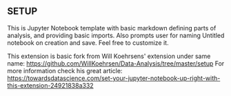 SETUP
------- 
This is Jupyter Notebook template with basic markdown defining parts of analysis, and providing basic imports. Also prompts user for naming Untitled notebook on creation and save. Feel free to customize it.

This extension is basic fork from Will Koehrsens' extension under same name: https://github.com/WillKoehrsen/Data-Analysis/tree/master/setup
For more information check his great article: https://towardsdatascience.com/set-your-jupyter-notebook-up-right-with-this-extension-24921838a332